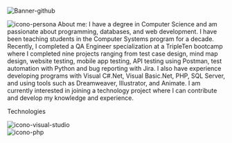 

![Banner-github](https://github.com/user-attachments/assets/b551255e-f96a-4c43-a970-80fc52c0b4f9)

![icono-persona](https://github.com/user-attachments/assets/0e7fc533-f925-46d8-bd5d-5c81fa4fde0c)  About me:
I have a degree in Computer Science and am passionate about programming, databases, and web development. I have been teaching students in the Computer Systems program for a decade. Recently, I completed a QA Engineer specialization at a TripleTen bootcamp where I completed nine projects ranging from test case design, mind map design, website testing, mobile app testing, API testing using Postman, test automation with Python and bug reporting with Jira. I also have experience developing programs with Visual C#.Net, Visual Basic.Net, PHP, SQL Server, and using tools such as Dreamweaver, Illustrator, and Animate. I am currently interested in joining a technology project where I can contribute and develop my knowledge and experience.

Technologies

![icono-visual-studio](https://github.com/user-attachments/assets/f25a6d90-83e0-458b-8c86-6880f20d0e26)  
![icono-php](https://github.com/user-attachments/assets/7ee5822f-eaa3-48c1-9043-e65ec0da9fcf)

